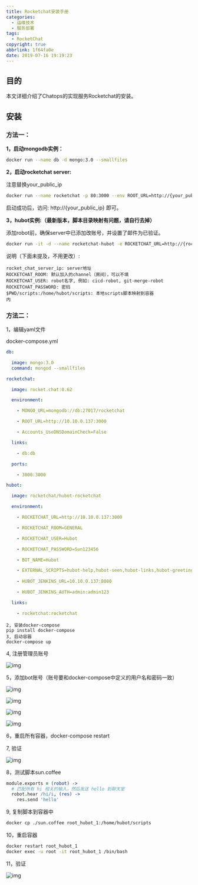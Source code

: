 ```yaml
---
title: Rocketchat安装手册
categories:
  - 运维技术
  - 服务部署
tags:
  - RocketChat
copyright: true
abbrlink: 1f64fa0e
date: 2019-07-16 19:19:23
---
```


## 目的

本文详细介绍了Chatops的实现服务Rocketchat的安装。

<!--more-->

## 安装

### **方法一：**

**1，启动mongodb实例：**

```bash
docker run --name db -d mongo:3.0 --smallfiles
```

**2，启动rocketchat server:**

注意替换your_public_ip

```bash
docker run --name rocketchat -p 80:3000 --env ROOT_URL=http://{your_public_ip} --link db -d rocket.chat:0.62
```

启动成功后，访问: http://{your_public_ip} 即可。

**3，hubot实例:（最新版本，脚本目录映射有问题，请自行去掉）**

添加robot前，确保server中已添加改账号，并设置了邮件为已验证。

```bash
docker run -it -d --name rocketchat-hubot -e ROCKETCHAT_URL=http://{rocket_chat_server_ip}:{port}  -e ROCKETCHAT_ROOM='general'  -e LISTEN_ON_ALL_PUBLIC=true   -e ROCKETCHAT_USER=bot   -e ROCKETCHAT_PASSWORD=password     -e ROCKETCHAT_AUTH=password    -e BOT_NAME=bot     -e EXTERNAL_SCRIPTS=hubot-pugme,hubot-help    -v $PWD/scripts:/home/hubot/scripts   rocketchat/hubot-rocketchat
```

说明（下面未提及，不用更改）:

```
rocket_chat_server_ip: server地址
ROCKETCHAT_ROOM: 默认加入的channel（房间），可以不填
ROCKETCHAT_USER: robot名字, 例如: cicd-robot, git-merge-robot
ROCKETCHAT_PASSWORD: 密码
$PWD/scripts:/home/hubot/scripts: 本地scripts脚本映射到容器
内
```

### 方法二：

1，编辑yaml文件

docker-compose.yml

```yaml
db:

  image: mongo:3.0
  command: mongod --smallfiles

rocketchat:

  image: rocket.chat:0.62

  environment:

    - MONGO_URL=mongodb://db:27017/rocketchat

    - ROOT_URL=http://10.10.0.137:3000

    - Accounts_UseDNSDomainCheck=False

  links:

    - db:db

  ports:

    - 3000:3000

hubot:

  image: rocketchat/hubot-rocketchat

  environment:

    - ROCKETCHAT_URL=http://10.10.0.137:3000

    - ROCKETCHAT_ROOM=GENERAL

    - ROCKETCHAT_USER=Hubot

    - ROCKETCHAT_PASSWORD=Sun123456

    - BOT_NAME=Hubot

    - EXTERNAL_SCRIPTS=hubot-help,hubot-seen,hubot-links,hubot-greetings
    
    - HUBOT_JENKINS_URL=10.10.0.137:8080

    - HUBOT_JENKINS_AUTH=admin:admin123

  links:

    - rocketchat:rocketchat
```

```shell
2, 安装docker-compose
pip install docker-compose
3, 启动容器
docker-compose up
```

4,  注册管理员账号

![img](Rocketchat安装手册/1.png)

5，添加bot账号（账号要和docker-compose中定义的用户名和密码一致）

![img](Rocketchat安装手册/2.png)

![img](Rocketchat安装手册/3.png)

![img](Rocketchat安装手册/4.png)

![img](Rocketchat安装手册/5.png)

6，重启所有容器，docker-compose restart

7,  验证

![img](Rocketchat安装手册/6.png)

8，测试脚本sun.coffee

```coffeescript
module.exports = (robot) ->
  # 匹配所有 hi 相关的输入，然后发送 hello 到聊天室
  robot.hear /hi/i, (res) ->
    res.send 'hello'
```

9, 复制脚本到容器中

```bash
docker cp ./sun.coffee root_hubot_1:/home/hubot/scripts
```

10，重启容器

```bash
docker restart root_hubot_1
docker exec -u root -it root_hubot_1 /bin/bash
```

11，验证

![img](Rocketchat安装手册/7.png)
